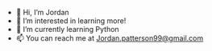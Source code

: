 - 👋 Hi, I’m Jordan
- 👀 I’m interested in learning more! 
- 🌱 I’m currently learning Python
- 📫 You can reach me at Jordan.patterson99@gmail.com

<!---
Jpatt6899/Jpatt6899 is a ✨ special ✨ repository because its `README.md` (this file) appears on your GitHub profile.
You can click the Preview link to take a look at your changes.
--->

